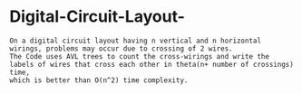 # Digital-Circuit-Layout-
    On a digital circuit layout having n vertical and n horizontal wirings, problems may occur due to crossing of 2 wires.
    The Code uses AVL trees to count the cross-wirings and write the labels of wires that cross each other in theta(n+ number of crossings) time,
    which is better than O(n^2) time complexity.
